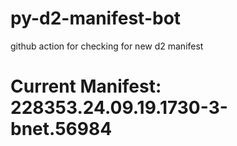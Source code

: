 # py-d2-manifest-bot
github action for checking for new d2 manifest

# Current Manifest: 228353.24.09.19.1730-3-bnet.56984